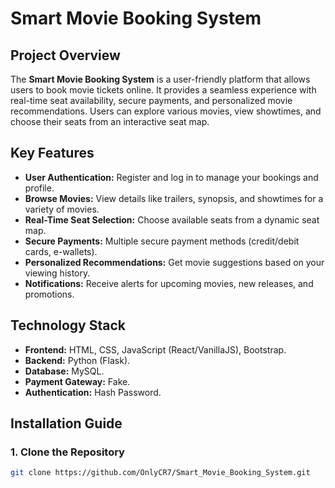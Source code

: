 # Smart Movie Booking System

## Project Overview

The **Smart Movie Booking System** is a user-friendly platform that allows users to book movie tickets online. It provides a seamless experience with real-time seat availability, secure payments, and personalized movie recommendations. Users can explore various movies, view showtimes, and choose their seats from an interactive seat map.

## Key Features

- **User Authentication:** Register and log in to manage your bookings and profile.
- **Browse Movies:** View details like trailers, synopsis, and showtimes for a variety of movies.
- **Real-Time Seat Selection:** Choose available seats from a dynamic seat map.
- **Secure Payments:** Multiple secure payment methods (credit/debit cards, e-wallets).
- **Personalized Recommendations:** Get movie suggestions based on your viewing history.
- **Notifications:** Receive alerts for upcoming movies, new releases, and promotions.

## Technology Stack

- **Frontend:** HTML, CSS, JavaScript (React/VanillaJS), Bootstrap.
- **Backend:** Python (Flask).
- **Database:** MySQL.
- **Payment Gateway:** Fake.
- **Authentication:** Hash Password.

## Installation Guide

### 1. Clone the Repository

```bash
git clone https://github.com/OnlyCR7/Smart_Movie_Booking_System.git






